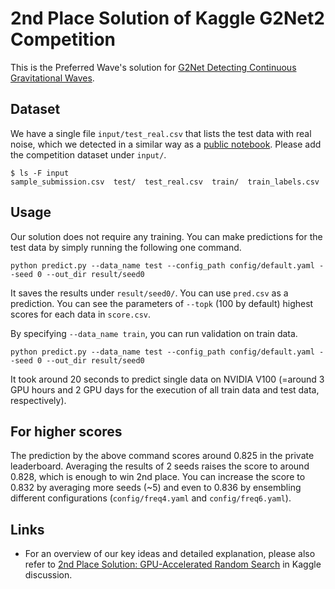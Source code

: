 # 2nd Place Solution of Kaggle G2Net2 Competition
This is the Preferred Wave's solution for [G2Net Detecting Continuous Gravitational Waves](https://www.kaggle.com/competitions/g2net-detecting-continuous-gravitational-waves).

## Dataset
We have a single file `input/test_real.csv` that lists the test data with real noise, which we detected in a similar way as a [public notebook](https://www.kaggle.com/code/vslaykovsky/g2net-winning-strategy-with-external-data).
Please add the competition dataset under `input/`.
```
$ ls -F input
sample_submission.csv  test/  test_real.csv  train/  train_labels.csv
```

## Usage
Our solution does not require any training. You can make predictions for the test data by simply running the following one command.
```
python predict.py --data_name test --config_path config/default.yaml --seed 0 --out_dir result/seed0
```
It saves the results under `result/seed0/`. You can use `pred.csv` as a prediction. You can see the parameters of `--topk` (100 by default) highest scores for each data in `score.csv`.

By specifying `--data_name train`, you can run validation on train data.
```
python predict.py --data_name test --config_path config/default.yaml --seed 0 --out_dir result/seed0
```

It took around 20 seconds to predict single data on NVIDIA V100 (=around 3 GPU hours and 2 GPU days for the execution of all train data and test data, respectively).

## For higher scores
The prediction by the above command scores around 0.825 in the private leaderboard. Averaging the results of 2 seeds raises the score to around 0.828, which is enough to win 2nd place. You can increase the score to 0.832 by averaging more seeds (~5) and even to 0.836 by ensembling different configurations (`config/freq4.yaml` and `config/freq6.yaml`).

## Links
- For an overview of our key ideas and detailed explanation, please also refer to [2nd Place Solution: GPU-Accelerated Random Search](https://www.kaggle.com/competitions/g2net-detecting-continuous-gravitational-waves/discussion/376504) in Kaggle discussion.
